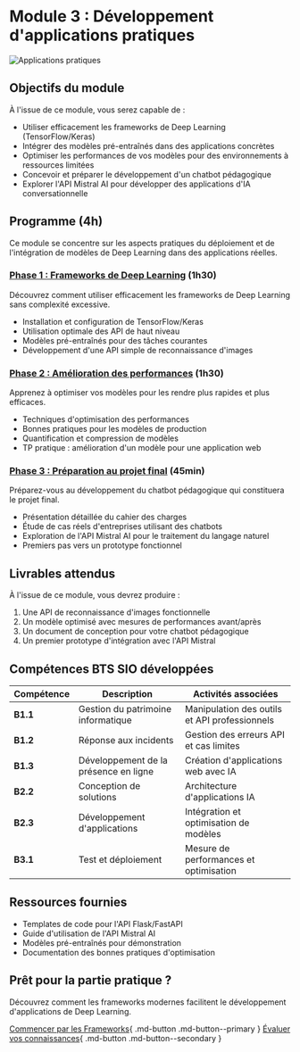 # Module 3 : Développement d'applications pratiques

![Applications pratiques](https://images.unsplash.com/photo-1639322537504-6427a16b0a28?auto=format&fit=crop&q=80&w=1000&h=300)

## Objectifs du module

À l'issue de ce module, vous serez capable de :

- Utiliser efficacement les frameworks de Deep Learning (TensorFlow/Keras)
- Intégrer des modèles pré-entraînés dans des applications concrètes
- Optimiser les performances de vos modèles pour des environnements à ressources limitées
- Concevoir et préparer le développement d'un chatbot pédagogique
- Explorer l'API Mistral AI pour développer des applications d'IA conversationnelle

## Programme (4h)

Ce module se concentre sur les aspects pratiques du déploiement et de l'intégration de modèles de Deep Learning dans des applications réelles.

### [Phase 1 : Frameworks de Deep Learning](frameworks.md) (1h30)

Découvrez comment utiliser efficacement les frameworks de Deep Learning sans complexité excessive.

- Installation et configuration de TensorFlow/Keras
- Utilisation optimale des API de haut niveau
- Modèles pré-entraînés pour des tâches courantes
- Développement d'une API simple de reconnaissance d'images

### [Phase 2 : Amélioration des performances](integration.md) (1h30)

Apprenez à optimiser vos modèles pour les rendre plus rapides et plus efficaces.

- Techniques d'optimisation des performances
- Bonnes pratiques pour les modèles de production
- Quantification et compression de modèles
- TP pratique : amélioration d'un modèle pour une application web

### [Phase 3 : Préparation au projet final](preparation-projet.md) (45min)

Préparez-vous au développement du chatbot pédagogique qui constituera le projet final.

- Présentation détaillée du cahier des charges
- Étude de cas réels d'entreprises utilisant des chatbots
- Exploration de l'API Mistral AI pour le traitement du langage naturel
- Premiers pas vers un prototype fonctionnel


## Livrables attendus

À l'issue de ce module, vous devrez produire :

1. Une API de reconnaissance d'images fonctionnelle
2. Un modèle optimisé avec mesures de performances avant/après
3. Un document de conception pour votre chatbot pédagogique
4. Un premier prototype d'intégration avec l'API Mistral

## Compétences BTS SIO développées

| Compétence | Description | Activités associées |
|------------|-------------|---------------------|
| **B1.1** | Gestion du patrimoine informatique | Manipulation des outils et API professionnels |
| **B1.2** | Réponse aux incidents | Gestion des erreurs API et cas limites |
| **B1.3** | Développement de la présence en ligne | Création d'applications web avec IA |
| **B2.2** | Conception de solutions | Architecture d'applications IA |
| **B2.3** | Développement d'applications | Intégration et optimisation de modèles |
| **B3.1** | Test et déploiement | Mesure de performances et optimisation |

## Ressources fournies

- Templates de code pour l'API Flask/FastAPI
- Guide d'utilisation de l'API Mistral AI
- Modèles pré-entraînés pour démonstration
- Documentation des bonnes pratiques d'optimisation

## Prêt pour la partie pratique ?

Découvrez comment les frameworks modernes facilitent le développement d'applications de Deep Learning.

[Commencer par les Frameworks](frameworks.md){ .md-button .md-button--primary }
[Évaluer vos connaissances](qcm-evaluation-module3.md){ .md-button .md-button--secondary }